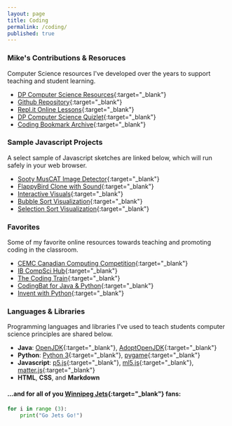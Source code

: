```yaml
---
layout: page
title: Coding
permalink: /coding/
published: true
---
```


### Mike's Contributions & Resoruces
Computer Science resources I've developed over the years to support teaching and student learning.
- [DP Computer Science Resources](www.google.ca){:target="_blank"}
- [Github Repository](https://github.com/mvpoirier/){:target="_blank"}
- [Repl.it Online Lessons](https://repl.it/@mpoirier){:target="_blank"}
- [DP Computer Science Quizlet](https://quizlet.com/mvpoirier/folders/dp-computer-science){:target="_blank"}
- [Coding Bookmark Archive](/media/compsci_bookmarks.html){:target="_blank"}

### Sample Javascript Projects
A select sample of Javascript sketches are linked below, which will run safely in your web browser.
- [Sooty MusCAT Image Detector](https://raw.githack.com/mvpoirier/Javascript/master/sootyDetector/index.html){:target="_blank"}
- [FlappyBird Clone with Sound](https://rawcdn.githack.com/mvpoirier/Javascript/10c9ddfab73272a126eefb6ac23b20ef061236a2/flappyBirdClones/WEEK3/index.html){:target="_blank"}
- [Interactive Visuals](https://raw.githack.com/mvpoirier/Javascript/master/squareCircle/index.html){:target="_blank"}
- [Bubble Sort Visualization](https://raw.githack.com/mvpoirier/Javascript/master/sortingVisualization/bubbleSort.html){:target="_blank"}
- [Selection Sort Visualization](https://raw.githack.com/mvpoirier/Javascript/master/sortingVisualization/selectionSort.html){:target="_blank"}

### Favorites
Some of my favorite online resources towards teaching and promoting coding in the classroom.
- [CEMC Canadian Computing Competition](https://cemc.uwaterloo.ca/contests/computing.html){:target="_blank"}
- [IB CompSci Hub](http://ib.compscihub.net/){:target="_blank"}
- [The Coding Train](https://thecodingtrain.com/){:target="_blank"}
- [CodingBat for Java & Python](https://codingbat.com/python){:target="_blank"}
- [Invent with Python](https://inventwithpython.com/){:target="_blank"}

### Languages & Libraries
Programming languages and libraries I've used to teach students computer science principles are shared below.
- **Java**: [OpenJDK](https://openjdk.java.net/){:target="_blank"}, [AdoptOpenJDK](https://adoptopenjdk.net/){:target="_blank"}
- **Python**: [Python 3](https://www.python.org/downloads/){:target="_blank"}, [pygame](https://www.pygame.org/news){:target="_blank"}
- **Javascript**: [p5.js](https://p5js.org/){:target="_blank"}, [ml5.js](https://ml5js.org/){:target="_blank"}, [matter.js](https://brm.io/matter-js/){:target="_blank"}
- **HTML**, **CSS**, and **Markdown**

#### ...and for all of you [Winnipeg Jets](https://www.nhl.com/jets){:target="_blank"} fans:
```python
for i in range (3):
    print("Go Jets Go!")
```
